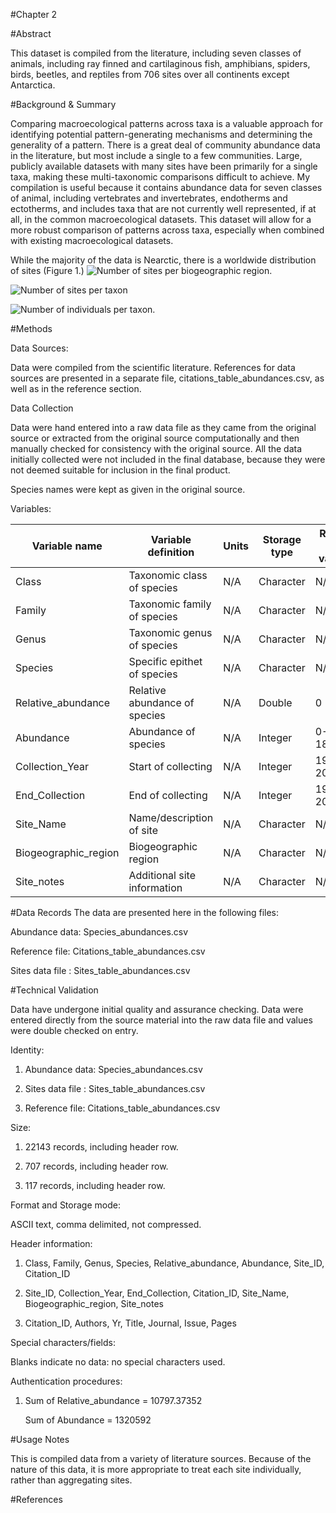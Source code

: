 #Chapter 2

#Abstract
<!--  Number of taxa, number of communities -->
This dataset is compiled from the literature, including seven classes of animals, including ray finned and cartilaginous fish, amphibians, spiders, birds, beetles, and reptiles from 706 sites over all continents except Antarctica.


#Background & Summary
<!-- Background and summary for collecting the data.  Publicly available community datasets suitable for macroecological research mostly birds, trees, mammals, North American focus.  Other taxa also good, compilation with abundances for greater comparisonability across taxa -->
Comparing macroecological patterns across taxa is a valuable approach for identifying potential pattern-generating mechanisms and determining the generality of a pattern.  There is a great deal of community abundance data in the literature, but most include a single to a few communities.  Large, publicly available datasets with many sites have been primarily for a single taxa, making these multi-taxonomic comparisons difficult to achieve.  My compilation is useful because it contains abundance data for seven classes of animal, including vertebrates and invertebrates, endotherms and ectotherms, and includes taxa that are not currently well represented, if at all, in the common macroecological datasets.  This dataset will allow for a more robust comparison of patterns across taxa, especially when combined with existing macroecological datasets.  


While the majority of the data is Nearctic, there is a worldwide distribution of sites (Figure 1.)
![Number of sites per biogeographic region.](./sad-data/chapter2/bioregions.png)

![Number of sites per taxon](./sad-data/chapter2/taxa_sites.png)

![Number of individuals per taxon.](./sad-data/chapter2/num_taxa.png)

#Methods
<!-- How data were collected, verified, metadata-->
Data Sources:

Data were compiled from the scientific literature.  References for data sources are presented in a separate file, citations_table_abundances.csv, as well as in the reference section.

 

Data Collection

Data were hand entered into a raw data file as they came from the original source or extracted from the original source computationally and then manually checked for consistency with the original source.  All the data initially collected were not included in the final database, because they were not deemed suitable for inclusion in the final product.

Species names were kept as given in the original source.  

 

Variables:

| Variable name | Variable definition | Units | Storage type | Range of values |
|----------------------|-------------------------------|-------|--------------|-----------------|
| Class | Taxonomic class of species | N/A | Character | N/A |
| Family | Taxonomic family of species | N/A | Character | N/A |
| Genus | Taxonomic genus of species | N/A | Character | N/A |
| Species | Specific epithet of species | N/A | Character | N/A |
| Relative_abundance | Relative abundance of species | N/A | Double | 0 - 309 |
| Abundance | Abundance of species | N/A | Integer | 0-181726 |
| Collection_Year | Start of collecting | N/A | Integer | 1952-2008 |
| End_Collection | End of collecting | N/A | Integer | 1977-2009 |
| Site_Name | Name/description of site | N/A | Character | N/A |
| Biogeographic_region | Biogeographic region | N/A | Character | N/A |
| Site_notes | Additional site information | N/A | Character | N/A |

#Data Records
The data are presented here in the following files: 
 
Abundance data: Species_abundances.csv

Reference file: Citations_table_abundances.csv

Sites data file : Sites_table_abundances.csv
    

#Technical Validation
<!--Validation and figures (breakdown of data by taxa, etc.)-->
Data have undergone initial quality and assurance checking.  Data were entered directly from the source material into the raw data file and values were double checked on entry.  
  

Identity:

1. Abundance data: Species_abundances.csv

2. Sites data file : Sites_table_abundances.csv

3. Reference file: Citations_table_abundances.csv

 

Size:

1. 22143 records, including header row.

2. 707 records, including header row.

3. 117 records, including header row.

     
Format and Storage mode:

ASCII text, comma delimited, not compressed.


Header information:

1. Class, Family, Genus, Species, Relative_abundance, Abundance, Site_ID, Citation_ID 

2. Site_ID, Collection_Year, End_Collection, Citation_ID, Site_Name, Biogeographic_region, Site_notes


3. Citation_ID, Authors, Yr, Title, Journal, Issue, Pages


Special characters/fields:

Blanks indicate no data: no special characters used.

 

Authentication procedures:

1. Sum of Relative_abundance = 10797.37352
	
   Sum of Abundance = 1320592

#Usage Notes
<!-- Best practices for using the data, EcoData Retriever compatible.  -->
This is compiled data from a variety of literature sources.  Because of the nature of this data, it is more appropriate to treat each site individually, rather than aggregating sites.  

#References

